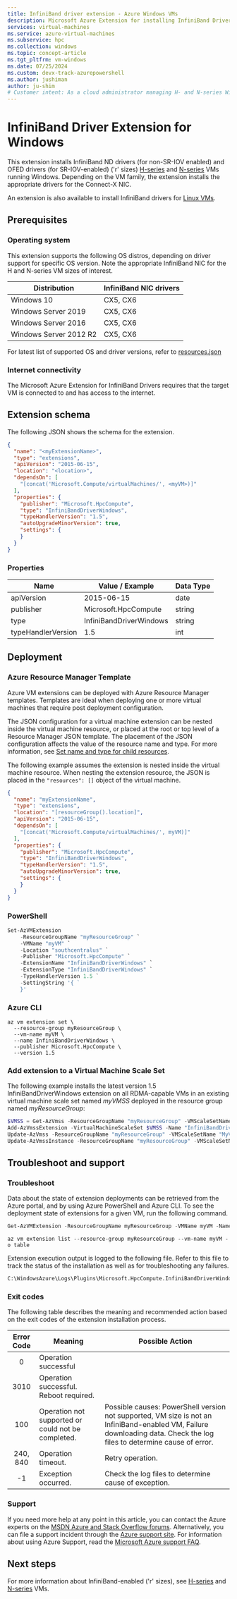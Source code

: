 ```yaml
---
title: InfiniBand driver extension - Azure Windows VMs
description: Microsoft Azure Extension for installing InfiniBand Drivers on H- and N-series compute VMs running Windows.
services: virtual-machines
ms.service: azure-virtual-machines
ms.subservice: hpc
ms.collection: windows
ms.topic: concept-article
ms.tgt_pltfrm: vm-windows
ms.date: 07/25/2024
ms.custom: devx-track-azurepowershell
ms.author: jushiman
author: ju-shim
# Customer intent: As a cloud administrator managing H- and N-series Windows VMs, I want to install InfiniBand drivers using an Azure extension, so that I can optimize VM performance for high throughput and low latency computing tasks.
---
```


# InfiniBand Driver Extension for Windows

This extension installs InfiniBand ND drivers (for non-SR-IOV enabled) and OFED drivers (for SR-IOV-enabled) ('r' sizes) [H-series](../sizes-hpc.md) and [N-series](../sizes-gpu.md) VMs running Windows. Depending on the VM family, the extension installs the appropriate drivers for the Connect-X NIC.

An extension is also available to install InfiniBand drivers for [Linux VMs](hpc-compute-infiniband-linux.md).

## Prerequisites

### Operating system

This extension supports the following OS distros, depending on driver support for specific OS version. Note the appropriate InfiniBand NIC for the H and N-series VM sizes of interest.

| Distribution | InfiniBand NIC drivers |
|---|---|
| Windows 10 | CX5, CX6 |
| Windows Server 2019 | CX5, CX6 |
| Windows Server 2016 | CX5, CX6 |
| Windows Server 2012 R2 | CX5, CX6 |

For latest list of supported OS and driver versions, refer to [resources.json](https://github.com/Azure/azhpc-extensions/blob/master/InfiniBand/resources.json)

### Internet connectivity

The Microsoft Azure Extension for InfiniBand Drivers requires that the target VM is connected to and has access to the internet.

## Extension schema

The following JSON shows the schema for the extension.

```json
{
  "name": "<myExtensionName>",
  "type": "extensions",
  "apiVersion": "2015-06-15",
  "location": "<location>",
  "dependsOn": [
    "[concat('Microsoft.Compute/virtualMachines/', <myVM>)]"
  ],
  "properties": {
    "publisher": "Microsoft.HpcCompute",
    "type": "InfiniBandDriverWindows",
    "typeHandlerVersion": "1.5",
    "autoUpgradeMinorVersion": true,
    "settings": {
    }
  }
}
```

### Properties

| Name | Value / Example | Data Type |
| ---- | ---- | ---- |
| apiVersion | 2015-06-15 | date |
| publisher | Microsoft.HpcCompute | string |
| type | InfiniBandDriverWindows | string |
| typeHandlerVersion | 1.5 | int |



## Deployment


### Azure Resource Manager Template 

Azure VM extensions can be deployed with Azure Resource Manager templates. Templates are ideal when deploying one or more virtual machines that require post deployment configuration.

The JSON configuration for a virtual machine extension can be nested inside the virtual machine resource, or placed at the root or top level of a Resource Manager JSON template. The placement of the JSON configuration affects the value of the resource name and type. For more information, see [Set name and type for child resources](/azure/azure-resource-manager/templates/child-resource-name-type). 

The following example assumes the extension is nested inside the virtual machine resource. When nesting the extension resource, the JSON is placed in the `"resources": []` object of the virtual machine.

```json
{
  "name": "myExtensionName",
  "type": "extensions",
  "location": "[resourceGroup().location]",
  "apiVersion": "2015-06-15",
  "dependsOn": [
    "[concat('Microsoft.Compute/virtualMachines/', myVM)]"
  ],
  "properties": {
    "publisher": "Microsoft.HpcCompute",
    "type": "InfiniBandDriverWindows",
    "typeHandlerVersion": "1.5",
    "autoUpgradeMinorVersion": true,
    "settings": {
    }
  }
}
```

### PowerShell

```powershell
Set-AzVMExtension
    -ResourceGroupName "myResourceGroup" `
    -VMName "myVM" `
    -Location "southcentralus" `
    -Publisher "Microsoft.HpcCompute" `
    -ExtensionName "InfiniBandDriverWindows" `
    -ExtensionType "InfiniBandDriverWindows" `
    -TypeHandlerVersion 1.5 `
    -SettingString '{ `
	}'
```

### Azure CLI

```azurecli
az vm extension set \
  --resource-group myResourceGroup \
  --vm-name myVM \
  --name InfiniBandDriverWindows \
  --publisher Microsoft.HpcCompute \
  --version 1.5 
```

### Add extension to a Virtual Machine Scale Set

The following example installs the latest version 1.5 InfiniBandDriverWindows extension on all RDMA-capable VMs in an existing virtual machine scale set named *myVMSS* deployed in the resource group named *myResourceGroup*:

  ```powershell
  $VMSS = Get-AzVmss -ResourceGroupName "myResourceGroup" -VMScaleSetName "myVMSS"
  Add-AzVmssExtension -VirtualMachineScaleSet $VMSS -Name "InfiniBandDriverWindows" -Publisher "Microsoft.HpcCompute" -Type "InfiniBandDriverWindows" -TypeHandlerVersion "1.5"
  Update-AzVmss -ResourceGroupName "myResourceGroup" -VMScaleSetName "MyVMSS" -VirtualMachineScaleSet $VMSS
  Update-AzVmssInstance -ResourceGroupName "myResourceGroup" -VMScaleSetName "myVMSS" -InstanceId "*"
```


## Troubleshoot and support

### Troubleshoot

Data about the state of extension deployments can be retrieved from the Azure portal, and by using Azure PowerShell and Azure CLI. To see the deployment state of extensions for a given VM, run the following command.

```powershell
Get-AzVMExtension -ResourceGroupName myResourceGroup -VMName myVM -Name myExtensionName
```

```azurecli
az vm extension list --resource-group myResourceGroup --vm-name myVM -o table
```

Extension execution output is logged to the following file. Refer to this file to track the status of the installation as well as for troubleshooting any failures.

```cmd
C:\WindowsAzure\Logs\Plugins\Microsoft.HpcCompute.InfiniBandDriverWindows\
```

### Exit codes

The following table describes the meaning and recommended action based on the exit codes of the extension installation process.

| Error Code | Meaning | Possible Action |
| :---: | --- | --- |
| 0 | Operation successful |
| 3010 | Operation successful. Reboot required. |
| 100 | Operation not supported or could not be completed. | Possible causes: PowerShell version not supported, VM size is not an InfiniBand-enabled VM, Failure downloading data. Check the log files to determine cause of error. |
| 240, 840 | Operation timeout. | Retry operation. |
| -1 | Exception occurred. | Check the log files to determine cause of exception. |

### Support

If you need more help at any point in this article, you can contact the Azure experts on the [MSDN Azure and Stack Overflow forums](https://azure.microsoft.com/support/community/). Alternatively, you can file a support incident through the [Azure support site](https://azure.microsoft.com/support/options/). For information about using Azure Support, read the [Microsoft Azure support FAQ](https://azure.microsoft.com/support/faq/).

## Next steps
For more information about InfiniBand-enabled ('r' sizes), see [H-series](../sizes-hpc.md) and [N-series](../sizes-gpu.md) VMs.
